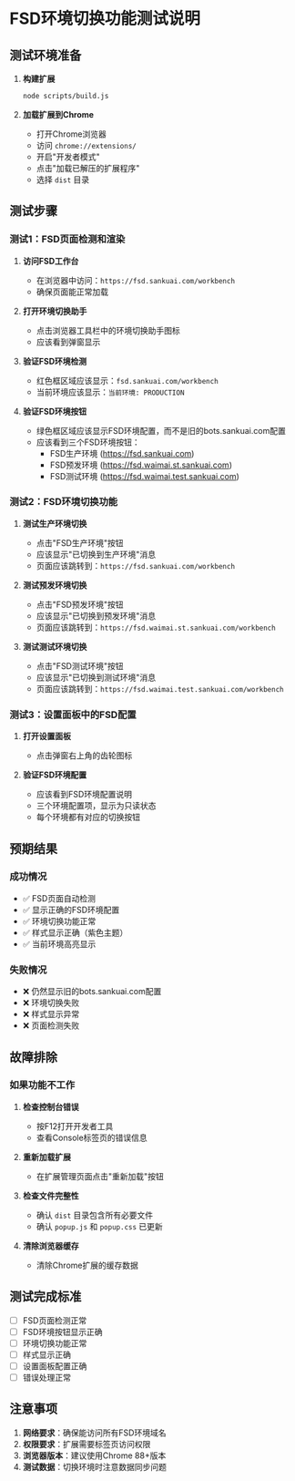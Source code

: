 # FSD环境切换功能测试说明

## 测试环境准备

1. **构建扩展**
   ```bash
   node scripts/build.js
   ```

2. **加载扩展到Chrome**
   - 打开Chrome浏览器
   - 访问 `chrome://extensions/`
   - 开启"开发者模式"
   - 点击"加载已解压的扩展程序"
   - 选择 `dist` 目录

## 测试步骤

### 测试1：FSD页面检测和渲染

1. **访问FSD工作台**
   - 在浏览器中访问：`https://fsd.sankuai.com/workbench`
   - 确保页面能正常加载

2. **打开环境切换助手**
   - 点击浏览器工具栏中的环境切换助手图标
   - 应该看到弹窗显示

3. **验证FSD环境检测**
   - 红色框区域应该显示：`fsd.sankuai.com/workbench`
   - 当前环境应该显示：`当前环境: PRODUCTION`

4. **验证FSD环境按钮**
   - 绿色框区域应该显示FSD环境配置，而不是旧的bots.sankuai.com配置
   - 应该看到三个FSD环境按钮：
     - FSD生产环境 (https://fsd.sankuai.com)
     - FSD预发环境 (https://fsd.waimai.st.sankuai.com)
     - FSD测试环境 (https://fsd.waimai.test.sankuai.com)

### 测试2：FSD环境切换功能

1. **测试生产环境切换**
   - 点击"FSD生产环境"按钮
   - 应该显示"已切换到生产环境"消息
   - 页面应该跳转到：`https://fsd.sankuai.com/workbench`

2. **测试预发环境切换**
   - 点击"FSD预发环境"按钮
   - 应该显示"已切换到预发环境"消息
   - 页面应该跳转到：`https://fsd.waimai.st.sankuai.com/workbench`

3. **测试测试环境切换**
   - 点击"FSD测试环境"按钮
   - 应该显示"已切换到测试环境"消息
   - 页面应该跳转到：`https://fsd.waimai.test.sankuai.com/workbench`

### 测试3：设置面板中的FSD配置

1. **打开设置面板**
   - 点击弹窗右上角的齿轮图标

2. **验证FSD环境配置**
   - 应该看到FSD环境配置说明
   - 三个环境配置项，显示为只读状态
   - 每个环境都有对应的切换按钮

## 预期结果

### 成功情况
- ✅ FSD页面自动检测
- ✅ 显示正确的FSD环境配置
- ✅ 环境切换功能正常
- ✅ 样式显示正确（紫色主题）
- ✅ 当前环境高亮显示

### 失败情况
- ❌ 仍然显示旧的bots.sankuai.com配置
- ❌ 环境切换失败
- ❌ 样式显示异常
- ❌ 页面检测失败

## 故障排除

### 如果功能不工作

1. **检查控制台错误**
   - 按F12打开开发者工具
   - 查看Console标签页的错误信息

2. **重新加载扩展**
   - 在扩展管理页面点击"重新加载"按钮

3. **检查文件完整性**
   - 确认 `dist` 目录包含所有必要文件
   - 确认 `popup.js` 和 `popup.css` 已更新

4. **清除浏览器缓存**
   - 清除Chrome扩展的缓存数据

## 测试完成标准

- [ ] FSD页面检测正常
- [ ] FSD环境按钮显示正确
- [ ] 环境切换功能正常
- [ ] 样式显示正确
- [ ] 设置面板配置正确
- [ ] 错误处理正常

## 注意事项

1. **网络要求**：确保能访问所有FSD环境域名
2. **权限要求**：扩展需要标签页访问权限
3. **浏览器版本**：建议使用Chrome 88+版本
4. **测试数据**：切换环境时注意数据同步问题
